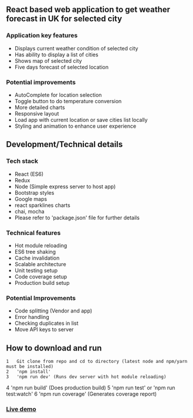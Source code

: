 ## React based web application to get weather forecast in UK for selected city


### Application key features
- Displays current weather condition of selected city
- Has ability to display a list of cities
- Shows map of selected city
- Five days forecast of selected location

### Potential improvements
- AutoComplete for location selection
- Toggle button to do temperature conversion
- More detailed charts
- Responsive layout
- Load app with current location or save cities list locally
- Styling and animation to enhance user experience


## Development/Technical details

### Tech stack
- React (ES6)
- Redux
- Node (Simple express server to host app)
- Bootstrap styles
- Google maps
- react sparklines charts
- chai, mocha
- Please refer to 'package.json' file for further details

### Technical features
- Hot module reloading
- ES6 tree shaking
- Cache invalidation
- Scalable architecture
- Unit testing setup
- Code coverage setup
- Production build setup


### Potential Improvements
- Code splitting (Vendor and app)
- Error handling
- Checking duplicates in list
- Move API keys to server

## How to download and run

	1	Git clone from repo and cd to directory (latest node and npm/yarn must be installed)
	2	'npm install'  
	3	'npm run dev' (Runs dev server with hot module reloading)
  4	'npm run build' (Does production build)
  5 'npm run test' or 'npm run test:watch'
  6	'npm run coverage' (Generates coverage report)

### [Live demo](https://glacial-river-17962.herokuapp.com/)
